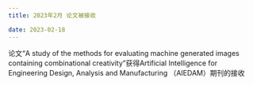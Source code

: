 ```yaml
---
title: 2023年2月 论文被接收

date: 2023-02-18
---
```

论文“A study of the methods for evaluating machine generated images containing combinational creativity”获得Artificial Intelligence for Engineering Design, Analysis and Manufacturing （AIEDAM）期刊的接收
